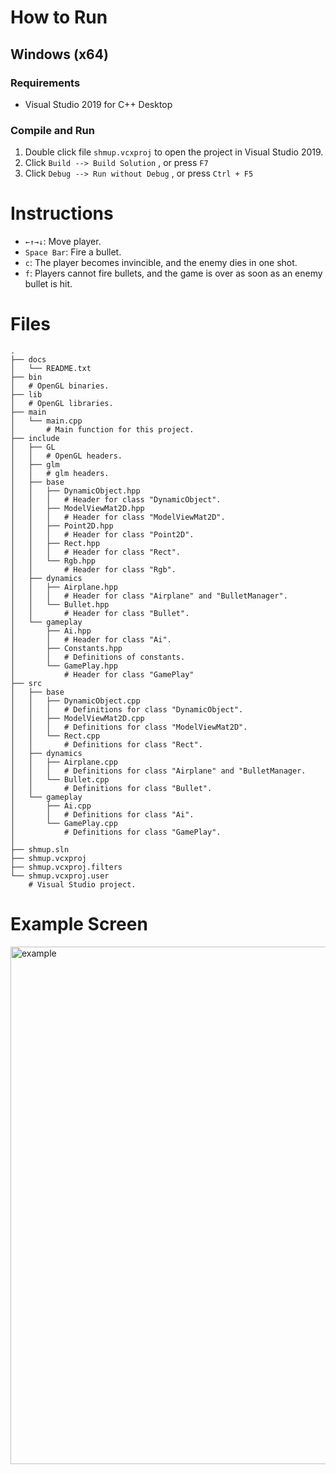 # How to Run

## Windows (x64)
### Requirements
+ Visual Studio 2019 for C++ Desktop

### Compile and Run
1. Double click file ```shmup.vcxproj``` to open the project in Visual Studio 2019.
2. Click ```Build --> Build Solution``` , or press ```F7```
3. Click ```Debug --> Run without Debug``` , or press ```Ctrl + F5```

# Instructions
+ ``` ←↑→↓ ```: Move player.
+ ``` Space Bar ```: Fire a bullet.
+ ``` c ```: The player becomes invincible, and the enemy dies in one shot.
+ ``` f ```: Players cannot fire bullets, and the game is over as soon as an enemy bullet is hit.

# Files
```shell
.
├── docs
│   └── README.txt
├── bin
│   # OpenGL binaries.
├── lib
│   # OpenGL libraries.
├── main
│   └── main.cpp
│       # Main function for this project.
├── include
│   ├── GL
│   │   # OpenGL headers.
│   ├── glm
│   │   # glm headers.
│   ├── base
│   │   ├── DynamicObject.hpp
│   │   │   # Header for class "DynamicObject".
│   │   ├── ModelViewMat2D.hpp
│   │   │   # Header for class "ModelViewMat2D".
│   │   ├── Point2D.hpp
│   │   │   # Header for class "Point2D".
│   │   ├── Rect.hpp
│   │   │   # Header for class "Rect".
│   │   └── Rgb.hpp
│   │       # Header for class "Rgb".
│   ├── dynamics
│   │   ├── Airplane.hpp
│   │   │   # Header for class "Airplane" and "BulletManager".
│   │   └── Bullet.hpp
│   │       # Header for class "Bullet".
│   └── gameplay
│       ├── Ai.hpp
│       │   # Header for class "Ai".
│       ├── Constants.hpp
│       │   # Definitions of constants.
│       └── GamePlay.hpp
│           # Header for class "GamePlay"
├── src
│   ├── base
│   │   ├── DynamicObject.cpp
│   │   │   # Definitions for class "DynamicObject".
│   │   ├── ModelViewMat2D.cpp
│   │   │   # Definitions for class "ModelViewMat2D".
│   │   └── Rect.cpp
│   │       # Definitions for class "Rect".
│   ├── dynamics
│   │   ├── Airplane.cpp
│   │   │   # Definitions for class "Airplane" and "BulletManager.
│   │   └── Bullet.cpp
│   │       # Definitions for class "Bullet".
│   └── gameplay
│       ├── Ai.cpp
│       │   # Definitions for class "Ai".
│       └── GamePlay.cpp
│           # Definitions for class "GamePlay".
│
├── shmup.sln
├── shmup.vcxproj
├── shmup.vcxproj.filters
└── shmup.vcxproj.user
    # Visual Studio project.
```

# Example Screen
<img width="828" alt="example" src="https://user-images.githubusercontent.com/49421142/111774009-38b85600-88f2-11eb-9250-887b48e16cc9.png">